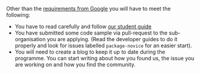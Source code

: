 Other than the [requirements from Google](https://developers.google.com/open-source/gsoc/faq#what_are_the_eligibility_requirements_for_participation) you will have to meet the following:

* You have to read carefully and follow [our student guide ](/gsoc/student_guidelines.html)
* You have submitted some code sample via pull-request to the sub-organisation
you are applying. (Read the developer guides to do it properly and look for
issues labelled `package-novice` for an easier start).
* You will need to create a blog to keep it up to date during the programme. You can start
writing about how you found us, the issue you are working on and how you find the community.
